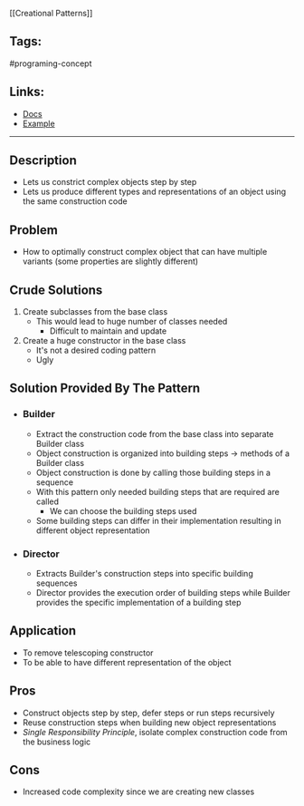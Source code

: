 [[Creational Patterns]]

## Tags:
#programing-concept 

## Links:
- [Docs](https://refactoring.guru/design-patterns/builder)
- [Example](https://refactoring.guru/design-patterns/builder/typescript/example)
---

## Description
- Lets us constrict complex objects step by step
- Lets us produce different types and representations of an object using the same construction code

## Problem
- How to optimally construct complex object that can have multiple variants (some properties are slightly different)

## Crude Solutions
1) Create subclasses from the base class
	- This would lead to huge number of classes needed
		- Difficult to maintain and update
2) Create a huge constructor in the base class
	- It's not a desired coding pattern
	- Ugly

## Solution Provided By The Pattern
- ### Builder
	- Extract the construction code from the base class into separate Builder class
	- Object construction is organized into building steps → methods of a Builder class
	- Object construction is done by calling those building steps in a sequence
	- With this pattern only needed building steps that are required are called
		- We can choose the building steps used
	- Some building steps can differ in their implementation resulting in different object representation
- ### Director
	- Extracts Builder's construction steps into specific building sequences
	- Director provides the execution order of building steps while Builder provides the specific implementation of a building step

## Application
- To remove telescoping constructor
- To be able to have different representation of the object

## Pros
- Construct objects step by step, defer steps or run steps recursively
- Reuse construction steps when building new object representations
- *Single Responsibility Principle*, isolate complex construction code from the business logic

## Cons
- Increased code complexity since we are creating new classes